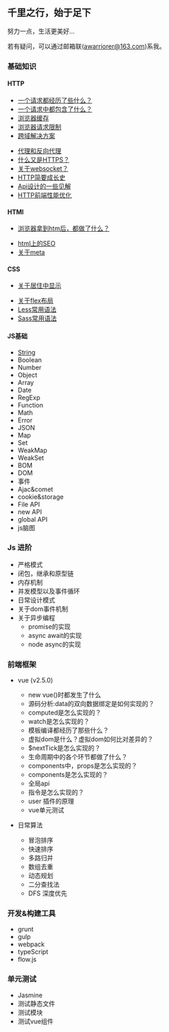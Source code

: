 ## 千里之行，始于足下
努力一点，生活更美好...

若有疑问，可以通过邮箱联(awarriorer@163.com)系我。

### 基础知识
#### HTTP
* [一个请求都经历了些什么？](./http/request-life.md)
* [一个请求中都包含了什么？](./http/request-content.md)
* [浏览器缓存](./http/browser-cache.md)
* [浏览器请求限制](./http/request-limit.md)
* [跨域解决方案](./http/cross-domain/index.md)
<!-- * 关于抓包以及日常HTTP调试 -->
* [代理和反向代理](./http/about-proxy.md)
* [什么又是HTTPS？](./http/about-https.md)
* [关于websocket？](./http/webSocket.md)
* [HTTP简要成长史](./http/http-history.md)
* [Api设计的一些见解](./http/api-architecture.md)
* [HTTP前端性能优化](./http/http-optimization.md)
<!-- * 关于HTTP的一些问题 -->

#### HTMl 
* [浏览器拿到htm后，都做了什么？](./html/browser-render.md)
<!-- * html4和html5到底有什么区别？-->
<!-- * html语义化怎么体现？  -->
* [html上的SEO](./html/seo.md)
* [关于meta](./html/meta.md)

#### CSS
* [关于居住中显示](./style/layout-center.md)
<!-- * 关于浮动 -->
<!-- * 文字两端对齐 -->
<!-- * css三角形 -->
<!-- * css常见布局及实现 -->
<!-- * css模态框 -->
* [关于flex布局](./style/about-flex.md)
* [Less常用语法](./style/less.md)
* [Sass常用语法](./style/sass.md)

#### JS基础
<!-- * 语句
* 数据类型 -->
* [String](./js-base/string.md) 
* Boolean 
* Number
* Object 
* Array 
* Date 
* RegExp 
* Function 
* Math 
* Error 
* JSON
* Map
* Set 
* WeakMap
* WeakSet
* BOM
* DOM
* 事件
* Ajac&comet
* cookie&storage
* File API
* new API
* global API
* js脑图

### Js 进阶
* 严格模式
* 闭包，继承和原型链
* 内存机制
* 并发模型以及事件循环
* 日常设计模式
* 关于dom事件机制
* 关于异步编程
    * promise的实现
    * async await的实现
    * node async的实现
    
### 前端框架
* vue (v2.5.0)
    * new vue()时都发生了什么
    <!-- * [源码分析前的准备](./vue-analysis/vue-ready.md) -->
    <!-- * [源码分析:new vue()时都发生了什么](./vue-analysis/vue-ready.md) -->
    * 源码分析:data的双向数据绑定是如何实现的？
    * computed是怎么实现的？
    * watch是怎么实现的？
    * 模板编译都经历了那些什么？
    * 虚拟dom是什么？虚拟dom如何比对差异的？
    * $nextTick是怎么实现的？
    * 生命周期中的各个环节都做了什么？
    * components中，props是怎么实现的？
    * components是怎么实现的？
    * 全局api
    * 指令是怎么实现的？
    * user 插件的原理
    * vue单元测试

* 日常算法
    * 冒泡排序
    * 快速排序
    * 多路归并
    * 数组去重
    * 动态规划
    * 二分查找法
    * DFS 深度优先

### 开发&构建工具
* grunt
* gulp
* webpack
* typeScript
* flow.js

### 单元测试
* Jasmine
* 测试静态文件
* 测试模块
* 测试vue组件

